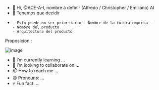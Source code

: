 - 👋 Hi, @ACE-A-I, nombre à definir (Alfredo / Christopher / Emiliano) AI
- 👀 Tenemos que decidir
-     - Esto puede no ser prioritario - Nombre de la futura empresa - 
      - Nombre del producto
      - Arquitectura del producto
Proposicion :

![image](https://github.com/ACE-A-I/ACE-A-I/assets/173563299/87476c67-9e01-4dc3-9a0e-58209b9cff0c)


   
- 🌱 I’m currently learning ...
- 💞️ I’m looking to collaborate on ...
- 📫 How to reach me ...
- 😄 Pronouns: ...
- ⚡ Fun fact: ...

<!---
ACE-A-I/ACE-A-I is a ✨ special ✨ repository because its `README.md` (this file) appears on your GitHub profile.
You can click the Preview link to take a look at your changes.
--->
